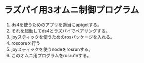 # ラズパイ用3オムニ制御プログラム
1. ds4を使うためのアプリを適当にaptgetする。
2. それを起動してds4とラズパイでペアリングする。
3. joyスティックを使うためのrosパッケージを入れる。
4. roscoreを行う
5. joyスティックを使うnodeをrosrunする。
6. このオムニ用プログラムをrosru1nする。
